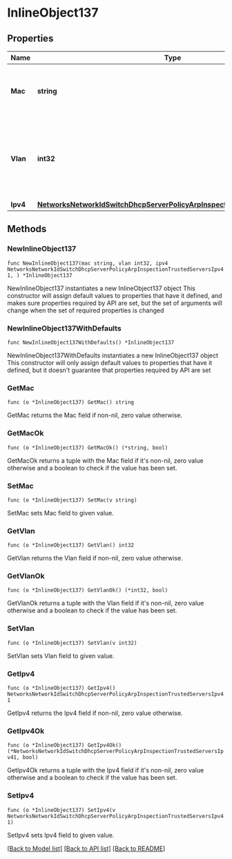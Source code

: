 # InlineObject137

## Properties

Name | Type | Description | Notes
------------ | ------------- | ------------- | -------------
**Mac** | **string** | The mac address of the trusted server being added | 
**Vlan** | **int32** | The VLAN of the trusted server being added. It must be between 1 and 4094 | 
**Ipv4** | [**NetworksNetworkIdSwitchDhcpServerPolicyArpInspectionTrustedServersIpv41**](NetworksNetworkIdSwitchDhcpServerPolicyArpInspectionTrustedServersIpv41.md) |  | 

## Methods

### NewInlineObject137

`func NewInlineObject137(mac string, vlan int32, ipv4 NetworksNetworkIdSwitchDhcpServerPolicyArpInspectionTrustedServersIpv41, ) *InlineObject137`

NewInlineObject137 instantiates a new InlineObject137 object
This constructor will assign default values to properties that have it defined,
and makes sure properties required by API are set, but the set of arguments
will change when the set of required properties is changed

### NewInlineObject137WithDefaults

`func NewInlineObject137WithDefaults() *InlineObject137`

NewInlineObject137WithDefaults instantiates a new InlineObject137 object
This constructor will only assign default values to properties that have it defined,
but it doesn't guarantee that properties required by API are set

### GetMac

`func (o *InlineObject137) GetMac() string`

GetMac returns the Mac field if non-nil, zero value otherwise.

### GetMacOk

`func (o *InlineObject137) GetMacOk() (*string, bool)`

GetMacOk returns a tuple with the Mac field if it's non-nil, zero value otherwise
and a boolean to check if the value has been set.

### SetMac

`func (o *InlineObject137) SetMac(v string)`

SetMac sets Mac field to given value.


### GetVlan

`func (o *InlineObject137) GetVlan() int32`

GetVlan returns the Vlan field if non-nil, zero value otherwise.

### GetVlanOk

`func (o *InlineObject137) GetVlanOk() (*int32, bool)`

GetVlanOk returns a tuple with the Vlan field if it's non-nil, zero value otherwise
and a boolean to check if the value has been set.

### SetVlan

`func (o *InlineObject137) SetVlan(v int32)`

SetVlan sets Vlan field to given value.


### GetIpv4

`func (o *InlineObject137) GetIpv4() NetworksNetworkIdSwitchDhcpServerPolicyArpInspectionTrustedServersIpv41`

GetIpv4 returns the Ipv4 field if non-nil, zero value otherwise.

### GetIpv4Ok

`func (o *InlineObject137) GetIpv4Ok() (*NetworksNetworkIdSwitchDhcpServerPolicyArpInspectionTrustedServersIpv41, bool)`

GetIpv4Ok returns a tuple with the Ipv4 field if it's non-nil, zero value otherwise
and a boolean to check if the value has been set.

### SetIpv4

`func (o *InlineObject137) SetIpv4(v NetworksNetworkIdSwitchDhcpServerPolicyArpInspectionTrustedServersIpv41)`

SetIpv4 sets Ipv4 field to given value.



[[Back to Model list]](../README.md#documentation-for-models) [[Back to API list]](../README.md#documentation-for-api-endpoints) [[Back to README]](../README.md)


